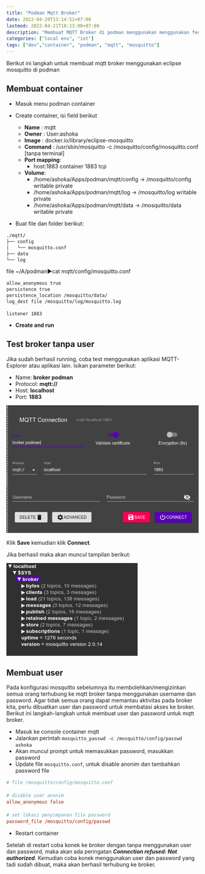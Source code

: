 ```yaml
---
title: "Podman Mqtt Broker"
date: 2022-04-20T13:14:51+07:00
lastmod: 2022-04-21T10:13:00+07:00
description: "Membuat MQTT Broker di podman menggunakan menggunakan fedora cockpit"
categories: ["local env", "iot"]
tags: ["dev","container", "podman", "mqtt", "mosquitto"]
---
```


Berikut ini langkah untuk membuat mqtt broker menggunakan eclipse mosquitto di podman

## Membuat container
- Masuk menu podman container
- Create container, isi field berikut
  - **Name** : mqtt
  - **Owner** : User:ashoka
  - **Image** : docker.io/library/eclipse-mosquitto
  - **Command** : /usr/sbin/mosquitto -c /mosquitto/config/mosquitto.conf [tanpa terminal]
  - **Port mapping**:
      - host:1883 container 1883 tcp
  - **Volume**:
       - /home/ashoka/Apps/podman/mqtt/config -> /mosquitto/config writable private
       - /home/ashoka/Apps/podman/mqtt/log -> /mosquitto/log writable private
       - /home/ashoka/Apps/podman/mqtt/data -> /mosquitto/data writable private

- Buat file dan folder berikut:
```
./mqtt/
├── config
│   └── mosquitto.conf
├── data
└── log
```

file ~/A/podman►cat mqtt/config/mosquitto.conf
``` 
allow_anonymous true
persistence true
persistence_location /mosquitto/data/
log_dest file /mosquitto/log/mosquitto.log

listener 1883
```

- **Create and run**

## Test broker tanpa user
Jika sudah berhasil running, coba test menggunakan aplikasi MQTT-Explorer atau aplikasi lain. 
Isikan parameter berikut:
- Name: **broker podman**
- Protocol: **mqtt://**
- Host: **localhost**
- Port: **1883**


![test mqtt broker menggunakan mqtt-explorer tanpa login user](mqtt-explorer-anonim.png) 

Klik **Save** kemudian klik **Connect**. 

Jika berhasil maka akan muncul tampilan berikut:

![test mqtt broker anonim berhasil](mqtt-anonim-berhasil.png) 

## Membuat user
Pada konfigurasi mosquitto sebelumnya itu membolehkan/mengizinkan semua orang terhubung ke mqtt broker tanpa menggunakan username dan password. Agar tidak semua orang dapat memantau aktivitas pada broker kita, perlu dibuatkan user dan password untuk membatasi akses ke broker. Berikut ini langkah-langkah untuk membuat user dan password untuk mqtt broker.
- Masuk ke console container mqtt
- Jalankan perintah `mosquitto_passwd -c /mosquitto/config/passwd ashoka`
- Akan muncul prompt untuk memasukkan password, masukkan password
- Update file `mosquitto.conf`, untuk disable anonim dan tambahkan password file
```conf
# file /mosquitto/config/mosquitto.conf

# disable user anonim
allow_anonymous false
                                     
# set lokasi penyimpanan file password
password_file /mosquitto/config/passwd
```
- Restart container

Setelah di restart coba konek ke broker dengan tanpa menggunakan user dan password, maka akan ada peringatan ***Connection refused: Not authorized***. Kemudian coba konek menggunakan user dan password yang tadi sudah dibuat, maka akan berhasil terhubung ke broker.